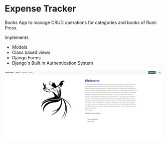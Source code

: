 # Expense Tracker

Books App to manage CRUD operations for categories and books of Rumi Press.

Implements
- Models
- Class based views
- Django Forms
- Django's Built in Authentication System

![alt text](image.png)